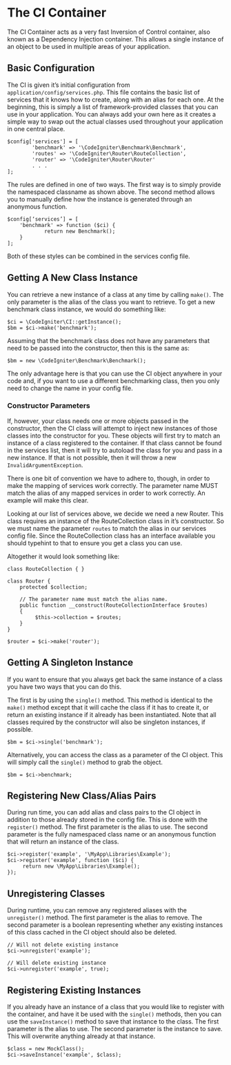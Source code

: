 # The CI Container

The CI Container acts as a very fast Inversion of Control container, also known as a Dependency Injection container. This allows a single instance of an object to be used in multiple areas of your application.

## Basic Configuration
The CI is given it’s initial configuration from `application/config/services.php`. This file contains the basic list of services that it knows how to create, along with an alias for each one. At the beginning, this is simply a list of framework-provided classes that you can use in your application. You can always add your own here as it creates a simple way to swap out the actual classes used throughout your application in one central place.

	$config['services'] = [
			'benchmark' => '\CodeIgniter\Benchmark\Benchmark',
			'routes' => '\CodeIgniter\Router\RouteCollection',
			'router' => '\CodeIgniter\Router\Router'
			. . .
	];


The rules are defined in one of two ways. The first way is to simply provide the namespaced classname as shown above. The second method allows you to manually define how the instance is generated through an anonymous function.

	$config[‘services’] = [
		'benchmark' => function ($ci) {
				return new Benchmark();
		}
	];

Both of these styles can be combined in the services config file.

## Getting A New Class Instance
You can retrieve a new instance of a class at any time by calling `make()`. The only parameter is the alias of the class you want to retrieve. To get a new benchmark class instance, we would do something like: 

	$ci = \CodeIgniter\CI::getInstance();
	$bm = $ci->make('benchmark');

Assuming that the benchmark class does not have any parameters that need to be passed into the constructor, then this is the same as: 

	$bm = new \CodeIgniter\Benchmark\Benchmark();

The only advantage here is that you can use the CI object anywhere in your code and, if you want to use a different benchmarking class, then you only need to change the name in your config file. 

### Constructor Parameters
If, however, your class needs one or more objects passed in the constructor, then the CI class will attempt to inject new instances of those classes into the constructor for you. These objects will first try to match an instance of a class registered to the container. If that class cannot be found in the services list, then it will try to autoload the class for you and pass in a new instance. If that is not possible, then it will throw a new `InvalidArgumentException`.

There is one bit of convention we have to adhere to, though, in order to make the mapping of services work correctly. The parameter name MUST match the alias of any mapped services in order to work correctly. An example will make this clear. 

Looking at our list of services above, we decide we need a new Router. This class requires an instance of the RouteCollection class in it’s constructor. So we must name the parameter `routes` to match the alias in our services config file. Since the RouteCollection class has an interface available you should typehint to that to ensure you get a class you can use.

Altogether it would look something like: 

	class RouteCollection { } 
	
	class Router {
		protected $collection;
	
		// The parameter name must match the alias name. 
		public function __construct(RouteCollectionInterface $routes)
		{ 
			 $this->collection = $routes;
		}
	}
	 
	$router = $ci->make('router');

## Getting A Singleton Instance
If you want to ensure that you always get back the same instance of a class you have two ways that you can do this. 

The first is by using the `single()` method. This method is identical to the `make()` method except that it will cache the class if it has to create it, or return an existing instance if it already has been instantiated. Note that all classes required by the constructor will also be singleton instances, if possible. 

	$bm = $ci->single('benchmark');

Alternatively, you can access the class as a parameter of the CI object. This will simply call the `single()` method to grab the object.

	$bm = $ci->benchmark;

## Registering New Class/Alias Pairs
During run time, you can add alias and class pairs to the CI object in addition to those already stored in the config file. This is done with the `register()` method. The first parameter is the alias to use. The second parameter is the fully namespaced class name or an anonymous function that will return an instance of the class.

	$ci->register('example', '\MyApp\Libraries\Example');
	$ci->register('example', function ($ci) {
		 return new \MyApp\Libraries\Example();
	});

## Unregistering Classes
During runtime, you can remove any registered aliases with the `unregister()` method. The first parameter is the alias to remove. The second parameter is a boolean representing whether any existing instances of this class cached in the CI object should also be deleted.

	// Will not delete existing instance
	$ci->unregister('example');
	 
	// Will delete existing instance
	$ci->unregister('example', true);

## Registering Existing Instances
If you already have an instance of a class that you would like to register with the container, and have it be used with the `single()` methods, then you can use the `saveInstance()` method to save that instance to the class. The first parameter is the alias to use. The second parameter is the instance to save. This will overwrite anything already at that instance. 

	$class = new MockClass();
	$ci->saveInstance('example', $class);

